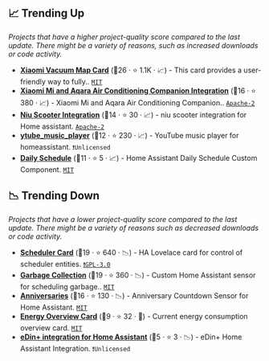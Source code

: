 ## 📈 Trending Up

_Projects that have a higher project-quality score compared to the last update. There might be a variety of reasons, such as increased downloads or code activity._

- <b><a href="https://github.com/PiotrMachowski/lovelace-xiaomi-vacuum-map-card">Xiaomi Vacuum Map Card</a></b> (🥇26 ·  ⭐ 1.1K · 📈) - This card provides a user-friendly way to fully.. <code><a href="http://bit.ly/34MBwT8">MIT</a></code>
- <b><a href="https://github.com/syssi/xiaomi_airconditioningcompanion">Xiaomi Mi and Aqara Air Conditioning Companion Integration</a></b> (🥇16 ·  ⭐ 380 · 📈) - Xiaomi Mi and Aqara Air Conditioning Companion.. <code><a href="http://bit.ly/3nYMfla">Apache-2</a></code>
- <b><a href="https://github.com/marcelwestrahome/home-assistant-niu-component">Niu Scooter Integration</a></b> (🥈14 ·  ⭐ 30 · 📈) - niu scooter integration for Home assistant. <code><a href="http://bit.ly/3nYMfla">Apache-2</a></code>
- <b><a href="https://github.com/KoljaWindeler/ytube_music_player">ytube_music_player</a></b> (🥈12 ·  ⭐ 230 · 📈) - YouTube music player for homeassistant. <code>❗Unlicensed</code>
- <b><a href="https://github.com/amitfin/daily_schedule">Daily Schedule</a></b> (🥈11 ·  ⭐ 5 · 📈) - Home Assistant Daily Schedule Custom Component. <code><a href="http://bit.ly/34MBwT8">MIT</a></code>

## 📉 Trending Down

_Projects that have a lower project-quality score compared to the last update. There might be a variety of reasons such as decreased downloads or code activity._

- <b><a href="https://github.com/nielsfaber/scheduler-card">Scheduler Card</a></b> (🥇19 ·  ⭐ 640 · 📉) - HA Lovelace card for control of scheduler entities. <code><a href="http://bit.ly/2M0xdwT">❗️GPL-3.0</a></code>
- <b><a href="https://github.com/bruxy70/Garbage-Collection">Garbage Collection</a></b> (🥇19 ·  ⭐ 360 · 📉) - Custom Home Assistant sensor for scheduling garbage.. <code><a href="http://bit.ly/34MBwT8">MIT</a></code>
- <b><a href="https://github.com/pinkywafer/Anniversaries">Anniversaries</a></b> (🥇16 ·  ⭐ 130 · 📉) - Anniversary Countdown Sensor for Home Assistant. <code><a href="http://bit.ly/34MBwT8">MIT</a></code>
- <b><a href="https://github.com/Sese-Schneider/ha-energy-overview-card">Energy Overview Card</a></b> (🥉9 ·  ⭐ 32 · 🐣) - Current energy consumption overview card. <code><a href="http://bit.ly/34MBwT8">MIT</a></code>
- <b><a href="https://github.com/sftgunner/edinplus-integration">eDin+ integration for Home Assistant</a></b> (🥉5 ·  ⭐ 3 · 📉) - eDin+ Home Assistant Integration. <code>❗Unlicensed</code>

